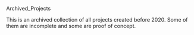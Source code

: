 Archived_Projects

This is an archived collection of all projects created before 2020. Some of them are incomplete and some are proof of concept.